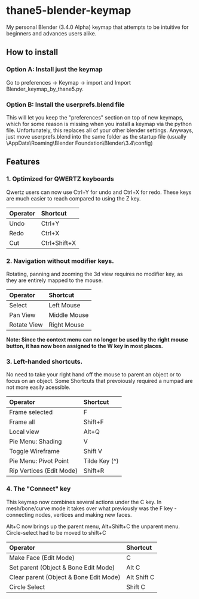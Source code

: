 # thane5-blender-keymap
My personal Blender (3.4.0 Alpha) keymap that attempts to be intuitive for beginners and advances users alike.

## How to install
### Option A: Install just the keymap
Go to preferences -> Keymap -> import and Import Blender_keymap_by_thane5.py.
### Option B: Install the userprefs.blend file 
This will let you keep the "preferences" section on top of new keymaps, which for some reason is missing when you install a keymap via the python file. Unfortunately, this replaces all of your other blender settings. Anyways, just move userprefs.blend into the same folder as the startup file (usually \AppData\Roaming\Blender Foundation\Blender\3.4\config)

## Features
### 1. Optimized for  QWERTZ keyboards
Qwertz users can now use Ctrl+Y for undo and Ctrl+X for redo. These keys are much easier to reach compared to using the Z key.

|Operator|Shortcut   |
| :------------ | :------------ |
|Undo|Ctrl+Y|
|Redo|Ctrl+X|
|Cut|Ctrl+Shift+X|

### 2. Navigation without modifier keys. 
Rotating, panning and zooming the 3d view requires no modifier key, as they are entirely mapped to the mouse.

|Operator|Shortcut   |
| :------------ | :------------ |
|Select|Left Mouse|
|Pan View|Middle Mouse|
|Rotate View|Right Mouse|

**Note: Since the context menu can no longer be used by the right mouse button, it has now been assigned to the W key in most places.**

### 3. Left-handed shortcuts. 
No need to take your right hand off the mouse to parent an object or to focus on an object. Some Shortcuts that prevoiously required a numpad are not more easily acessible.

|Operator|Shortcut   |
| :------------ | :------------ |
|Frame selected|F|
|Frame all|Shift+F|
|Local view|Alt+Q|
|Pie Menu: Shading|V|
|Toggle Wireframe|Shift V|
|Pie Menu: Pivot Point|Tilde Key (^)|
|Rip Vertices (Edit Mode)|Shift+R|

### 4. The "Connect" key
This keymap now combines several actions under the C key. In mesh/bone/curve mode it takes over what previously was the F key - connecting nodes, vertices and making new faces.

Alt+C now brings up the parent menu, Alt+Shift+C the unparent menu. Circle-select had to be moved to shift+C

|Operator|Shortcut   |
| :------------ | :------------ |
|Make Face (Edit Mode)|C|
|Set parent (Object & Bone Edit Mode)|Alt C|
|Clear parent (Object & Bone Edit Mode)|Alt Shift C|
|Circle Select|Shift C|

